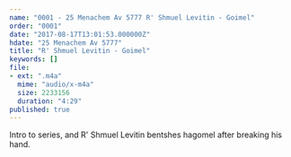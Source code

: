 ```yaml
---
name: "0001 - 25 Menachem Av 5777 R' Shmuel Levitin - Goimel"
order: "0001"
date: "2017-08-17T13:01:53.000000Z"
hdate: "25 Menachem Av 5777"
title: "R' Shmuel Levitin - Goimel"
keywords: []
file:
- ext: ".m4a"
  mime: "audio/x-m4a"
  size: 2233156
  duration: "4:29"
published: true
---
```

Intro to series, and R' Shmuel Levitin bentshes hagomel after breaking his hand.
